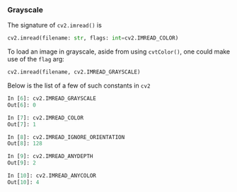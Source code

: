 ### Grayscale
The signature of `cv2.imread()` is

```python
cv2.imread(filename: str, flags: int=cv2.IMREAD_COLOR)
```

To load an image in grayscale, aside from using `cvtColor()`, one could make use
of the `flag` arg:

```python
cv2.imread(filename, cv2.IMREAD_GRAYSCALE)
```

Below is the list of a few of such constants in `cv2`

```python
In [6]: cv2.IMREAD_GRAYSCALE
Out[6]: 0

In [7]: cv2.IMREAD_COLOR
Out[7]: 1

In [8]: cv2.IMREAD_IGNORE_ORIENTATION
Out[8]: 128

In [9]: cv2.IMREAD_ANYDEPTH
Out[9]: 2

In [10]: cv2.IMREAD_ANYCOLOR
Out[10]: 4
```













